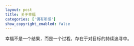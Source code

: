 ```yaml
---
layout: post
title: 关于幸福
categories: ['偶有所感']
show_copyright_enabled: false
---
```


幸福不是一个结果，而是一个过程。存在于对目标的持续追寻中。
<!--more-->
